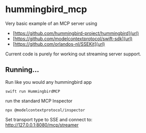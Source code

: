 # hummingbird_mcp

Very basic example of an MCP server using 

- [https://github.com/hummingbird-project/hummingbird](url)
- [https://github.com/modelcontextprotocol/swift-sdk](url)
- [https://github.com/orlandos-nl/SSEKit](url)

Current code is purely for working out streaming server support.


## Running...

Run like you would any hummingbird app

``` 
swift run HummingbirdMCP
```

run the standard MCP Inspector
 
```
npx @modelcontextprotocol/inspector
```

Set transport type to SSE and connect to:
http://127.0.0.1:8080/mcp/streamer

